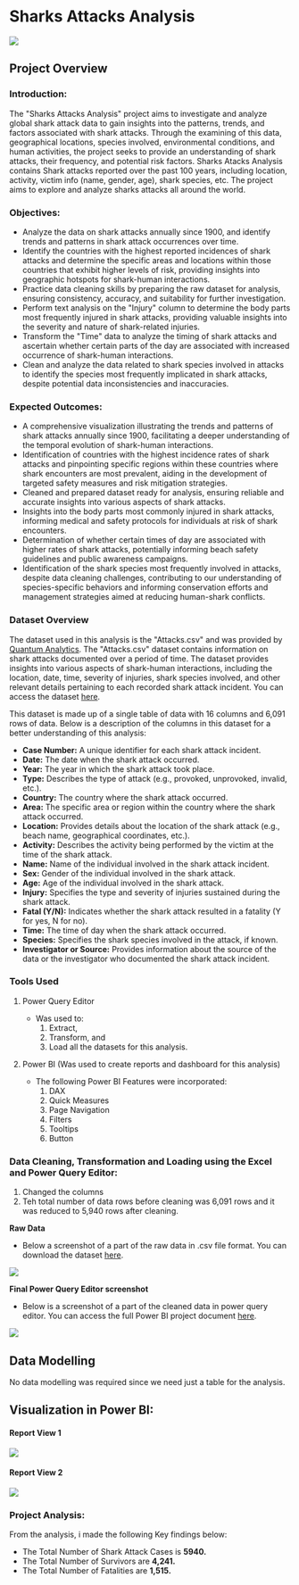 # Sharks Attacks Analysis
![](Sharks_Attacks_Image%20(2).jpg)


## Project Overview

### Introduction:
The "Sharks Attacks Analysis" project aims to investigate and analyze global shark attack data to gain insights into the patterns, trends, and factors associated with shark attacks. Through the examining of this data, geographical locations, species involved, environmental conditions, and human activities, the project seeks to provide an understanding of shark attacks, their frequency, and potential risk factors. Sharks Atacks Analysis contains Shark attacks reported over the past 100 years, including location, activity, victim info (name, gender, age), shark species, etc. The project aims to explore and analyze sharks attacks all around the world.


### Objectives:
- Analyze the data on shark attacks annually since 1900, and identify trends and patterns in shark attack occurrences over time.
- Identify the countries with the highest reported incidences of shark attacks and determine the specific areas and locations within those countries that exhibit higher levels of risk, providing insights into geographic hotspots for shark-human interactions.
- Practice data cleaning skills by preparing the raw dataset for analysis, ensuring consistency, accuracy, and suitability for further investigation.
- Perform text analysis on the "Injury" column to determine the body parts most frequently injured in shark attacks, providing valuable insights into the severity and nature of shark-related injuries.
- Transform the "Time" data to analyze the timing of shark attacks and ascertain whether certain parts of the day are associated with increased occurrence of shark-human interactions.
- Clean and analyze the data related to shark species involved in attacks to identify the species most frequently implicated in shark attacks, despite potential data inconsistencies and inaccuracies.


### Expected Outcomes:
- A comprehensive visualization illustrating the trends and patterns of shark attacks annually since 1900, facilitating a deeper understanding of the temporal evolution of shark-human interactions.
- Identification of countries with the highest incidence rates of shark attacks and pinpointing specific regions within these countries where shark encounters are most prevalent, aiding in the development of targeted safety measures and risk mitigation strategies.
- Cleaned and prepared dataset ready for analysis, ensuring reliable and accurate insights into various aspects of shark attacks.
- Insights into the body parts most commonly injured in shark attacks, informing medical and safety protocols for individuals at risk of shark encounters.
- Determination of whether certain times of day are associated with higher rates of shark attacks, potentially informing beach safety guidelines and public awareness campaigns.
- Identification of the shark species most frequently involved in attacks, despite data cleaning challenges, contributing to our understanding of species-specific behaviors and informing conservation efforts and management strategies aimed at reducing human-shark conflicts.


### Dataset Overview
The dataset used in this analysis is the "Attacks.csv" and was provided by [Quantum Analytics](https://www.quantumanalyticsco.org/). The "Attacks.csv" dataset contains information on shark attacks documented over a period of time. The dataset provides insights into various aspects of shark-human interactions, including the location, date, time, severity of injuries, shark species involved, and other relevant details pertaining to each recorded shark attack incident. You can access the dataset [here](attacks.csv).

This dataset is made up of a single table of data with 16 columns and 6,091 rows of data. Below is a description of the columns in this dataset for a better understanding of this analysis:
- __Case Number:__ A unique identifier for each shark attack incident.
- __Date:__ The date when the shark attack occurred.
- __Year:__ The year in which the shark attack took place.
- __Type:__ Describes the type of attack (e.g., provoked, unprovoked, invalid, etc.).
- __Country:__ The country where the shark attack occurred.
- __Area:__ The specific area or region within the country where the shark attack occurred.
- __Location:__ Provides details about the location of the shark attack (e.g., beach name, geographical coordinates, etc.).
- __Activity:__ Describes the activity being performed by the victim at the time of the shark attack.
- __Name:__ Name of the individual involved in the shark attack incident.
- __Sex:__ Gender of the individual involved in the shark attack.
- __Age:__ Age of the individual involved in the shark attack.
- __Injury:__ Specifies the type and severity of injuries sustained during the shark attack.
- __Fatal (Y/N):__ Indicates whether the shark attack resulted in a fatality (Y for yes, N for no).
- __Time:__ The time of day when the shark attack occurred.
- __Species:__ Specifies the shark species involved in the attack, if known.
- __Investigator or Source:__ Provides information about the source of the data or the investigator who documented the shark attack incident.


### Tools Used
1. Power Query Editor
    - Was used to:
        1. Extract,
        2. Transform, and
        3. Load all the datasets for this analysis.
           
2. Power BI (Was used to create reports and dashboard for this analysis)
    - The following Power BI Features were incorporated:
        1. DAX
        2. Quick Measures
        3. Page Navigation
        4. Filters
        5. Tooltips
        6. Button


### Data Cleaning, Transformation and Loading using the Excel and Power Query Editor:
1. Changed the columns
2. Teh total number of data rows before cleaning was 6,091 rows and it was reduced to 5,940 rows after cleaning.




**Raw Data**
- Below a screenshot of a part of the raw data in .csv file format. You can download the dataset [here](attacks.csv).

![](Raw_File_Screenshot.png)

**Final Power Query Editor screenshot**
- Below is a screenshot of a part of the cleaned data in power query editor. You can access the full Power BI project document [here](https://github.com/Ugochukwuodinaka/Maternal-Health-Risk-Analysis/blob/main/MATERNAL%20HEALTH%20RISK%20ANALYSIS.pbix).

![](Power_Query_File_Screenshot.png)



## Data Modelling
No data modelling was required since we need just a table for the analysis.



## Visualization in Power BI:
#### Report View 1
![](Shark_Attacks_Analysis_Dashboard1.jpg)

#### Report View 2
![](Shark_Attacks_Analysis_Dashboard2.jpg)

### Project Analysis:
From the analysis, i made the following Key findings below:
- The Total Number of Shark Attack Cases is __5940.__
- The Total Number of Survivors are __4,241.__
- The Total Number of Fatalities are __1,515.__

